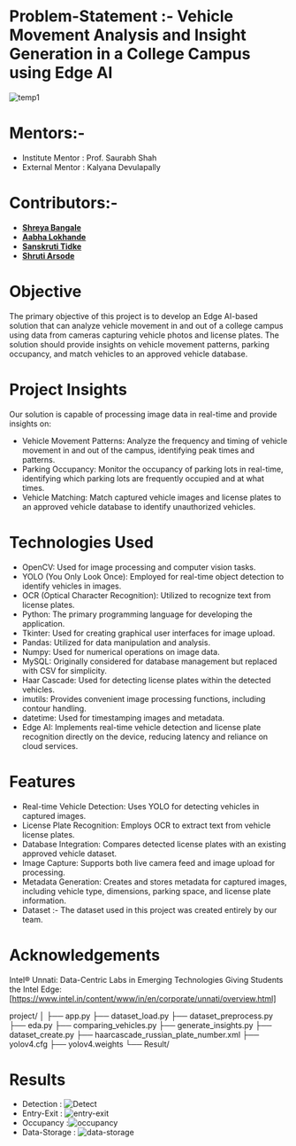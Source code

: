 # Problem-Statement :- Vehicle Movement Analysis and Insight Generation in a College Campus using Edge AI
![temp1](https://github.com/user-attachments/assets/ba472301-8232-4c77-b02f-1274681e0980)

# Mentors:- 
* Institute Mentor : Prof. Saurabh Shah 
* External Mentor :  Kalyana Devulapally

# Contributors:-
- [**Shreya Bangale**](https://github.com/Shre11yeah)
- [**Aabha Lokhande**](https://github.com/gitwithaabha)
- [**Sanskruti Tidke**](https://github.com/Sanskruti0208)
- [**Shruti Arsode**](https://github.com/Shruti192903)

# Objective 
The primary objective of this project is to develop an Edge AI-based solution that can analyze vehicle movement in and out of a college campus using data from cameras capturing vehicle photos and license plates. The solution should provide insights on vehicle movement patterns, parking occupancy, and match vehicles to an approved vehicle database.
# Project Insights
Our solution is capable of processing image data in real-time and provide insights on:
* Vehicle Movement Patterns: Analyze the frequency and timing of vehicle movement in and out of the campus, identifying peak times and patterns.
* Parking Occupancy: Monitor the occupancy of parking lots in real-time, identifying which parking lots are frequently occupied and at what times.
* Vehicle Matching: Match captured vehicle images and license plates to an approved vehicle database to identify unauthorized vehicles.

# Technologies Used
* OpenCV: Used for image processing and computer vision tasks.
* YOLO (You Only Look Once): Employed for real-time object detection to identify vehicles in images.
* OCR (Optical Character Recognition): Utilized to recognize text from license plates.
* Python: The primary programming language for developing the application.
* Tkinter: Used for creating graphical user interfaces for image upload.
* Pandas: Utilized for data manipulation and analysis.
* Numpy: Used for numerical operations on image data.
* MySQL: Originally considered for database management but replaced with CSV for simplicity.
* Haar Cascade: Used for detecting license plates within the detected vehicles.
* imutils: Provides convenient image processing functions, including contour handling.
* datetime: Used for timestamping images and metadata.
* Edge AI: Implements real-time vehicle detection and license plate recognition directly on the device, reducing latency and reliance on cloud services.

# Features
* Real-time Vehicle Detection: Uses YOLO for detecting vehicles in captured images.
* License Plate Recognition: Employs OCR to extract text from vehicle license plates.
* Database Integration: Compares detected license plates with an existing approved vehicle dataset.
* Image Capture: Supports both live camera feed and image upload for processing.
* Metadata Generation: Creates and stores metadata for captured images, including vehicle type, dimensions, parking space, and license plate information.
* Dataset :- The dataset used in this project was created entirely by our team.

# Acknowledgements
Intel® Unnati: Data-Centric Labs in Emerging Technologies
Giving Students the Intel Edge: [https://www.intel.in/content/www/in/en/corporate/unnati/overview.html]

project/
│
├── app.py
├── dataset_load.py
├── dataset_preprocess.py
├── eda.py
├── comparing_vehicles.py
├── generate_insights.py
├── dataset_create.py
├── haarcascade_russian_plate_number.xml
├── yolov4.cfg
├── yolov4.weights
└── Result/

# Results 
* Detection : ![Detect](https://github.com/user-attachments/assets/0f6fd76b-f49f-43c2-a059-695b5689301d)
* Entry-Exit : ![entry-exit](https://github.com/user-attachments/assets/83e1c6d6-44ac-4a85-9ddd-7c6aa79c5243)
* Occupancy :![occupancy](https://github.com/user-attachments/assets/6713ce84-56ec-47e7-a68f-777fe0358069)
* Data-Storage : ![data-storage](https://github.com/user-attachments/assets/0e65d631-23d4-4b42-9b7f-6e3c73d2ad29)
